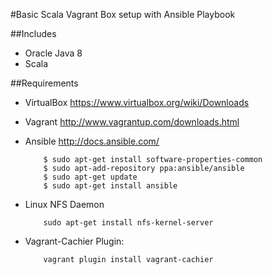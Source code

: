 #Basic Scala Vagrant Box setup with Ansible Playbook

##Includes
  - Oracle Java 8
  - Scala

##Requirements
- VirtualBox https://www.virtualbox.org/wiki/Downloads 
- Vagrant http://www.vagrantup.com/downloads.html 
- Ansible http://docs.ansible.com/ 

          $ sudo apt-get install software-properties-common
          $ sudo apt-add-repository ppa:ansible/ansible
          $ sudo apt-get update
          $ sudo apt-get install ansible

- Linux NFS Daemon

          sudo apt-get install nfs-kernel-server

- Vagrant-Cachier Plugin:
 
          vagrant plugin install vagrant-cachier

